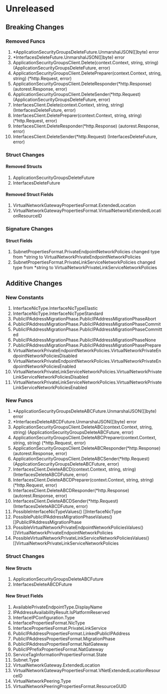 # Unreleased

## Breaking Changes

### Removed Funcs

1. *ApplicationSecurityGroupsDeleteFuture.UnmarshalJSON([]byte) error
1. *InterfacesDeleteFuture.UnmarshalJSON([]byte) error
1. ApplicationSecurityGroupsClient.Delete(context.Context, string, string) (ApplicationSecurityGroupsDeleteFuture, error)
1. ApplicationSecurityGroupsClient.DeletePreparer(context.Context, string, string) (*http.Request, error)
1. ApplicationSecurityGroupsClient.DeleteResponder(*http.Response) (autorest.Response, error)
1. ApplicationSecurityGroupsClient.DeleteSender(*http.Request) (ApplicationSecurityGroupsDeleteFuture, error)
1. InterfacesClient.Delete(context.Context, string, string) (InterfacesDeleteFuture, error)
1. InterfacesClient.DeletePreparer(context.Context, string, string) (*http.Request, error)
1. InterfacesClient.DeleteResponder(*http.Response) (autorest.Response, error)
1. InterfacesClient.DeleteSender(*http.Request) (InterfacesDeleteFuture, error)

### Struct Changes

#### Removed Structs

1. ApplicationSecurityGroupsDeleteFuture
1. InterfacesDeleteFuture

#### Removed Struct Fields

1. VirtualNetworkGatewayPropertiesFormat.ExtendedLocation
1. VirtualNetworkGatewayPropertiesFormat.VirtualNetworkExtendedLocationResourceID

### Signature Changes

#### Struct Fields

1. SubnetPropertiesFormat.PrivateEndpointNetworkPolicies changed type from *string to VirtualNetworkPrivateEndpointNetworkPolicies
1. SubnetPropertiesFormat.PrivateLinkServiceNetworkPolicies changed type from *string to VirtualNetworkPrivateLinkServiceNetworkPolicies

## Additive Changes

### New Constants

1. InterfaceNicType.InterfaceNicTypeElastic
1. InterfaceNicType.InterfaceNicTypeStandard
1. PublicIPAddressMigrationPhase.PublicIPAddressMigrationPhaseAbort
1. PublicIPAddressMigrationPhase.PublicIPAddressMigrationPhaseCommit
1. PublicIPAddressMigrationPhase.PublicIPAddressMigrationPhaseCommitted
1. PublicIPAddressMigrationPhase.PublicIPAddressMigrationPhaseNone
1. PublicIPAddressMigrationPhase.PublicIPAddressMigrationPhasePrepare
1. VirtualNetworkPrivateEndpointNetworkPolicies.VirtualNetworkPrivateEndpointNetworkPoliciesDisabled
1. VirtualNetworkPrivateEndpointNetworkPolicies.VirtualNetworkPrivateEndpointNetworkPoliciesEnabled
1. VirtualNetworkPrivateLinkServiceNetworkPolicies.VirtualNetworkPrivateLinkServiceNetworkPoliciesDisabled
1. VirtualNetworkPrivateLinkServiceNetworkPolicies.VirtualNetworkPrivateLinkServiceNetworkPoliciesEnabled

### New Funcs

1. *ApplicationSecurityGroupsDeleteABCFuture.UnmarshalJSON([]byte) error
1. *InterfacesDeleteABCDFuture.UnmarshalJSON([]byte) error
1. ApplicationSecurityGroupsClient.DeleteABC(context.Context, string, string) (ApplicationSecurityGroupsDeleteABCFuture, error)
1. ApplicationSecurityGroupsClient.DeleteABCPreparer(context.Context, string, string) (*http.Request, error)
1. ApplicationSecurityGroupsClient.DeleteABCResponder(*http.Response) (autorest.Response, error)
1. ApplicationSecurityGroupsClient.DeleteABCSender(*http.Request) (ApplicationSecurityGroupsDeleteABCFuture, error)
1. InterfacesClient.DeleteABCD(context.Context, string, string) (InterfacesDeleteABCDFuture, error)
1. InterfacesClient.DeleteABCDPreparer(context.Context, string, string) (*http.Request, error)
1. InterfacesClient.DeleteABCDResponder(*http.Response) (autorest.Response, error)
1. InterfacesClient.DeleteABCDSender(*http.Request) (InterfacesDeleteABCDFuture, error)
1. PossibleInterfaceNicTypeValues() []InterfaceNicType
1. PossiblePublicIPAddressMigrationPhaseValues() []PublicIPAddressMigrationPhase
1. PossibleVirtualNetworkPrivateEndpointNetworkPoliciesValues() []VirtualNetworkPrivateEndpointNetworkPolicies
1. PossibleVirtualNetworkPrivateLinkServiceNetworkPoliciesValues() []VirtualNetworkPrivateLinkServiceNetworkPolicies

### Struct Changes

#### New Structs

1. ApplicationSecurityGroupsDeleteABCFuture
1. InterfacesDeleteABCDFuture

#### New Struct Fields

1. AvailablePrivateEndpointType.DisplayName
1. IPAddressAvailabilityResult.IsPlatformReserved
1. InterfaceIPConfiguration.Type
1. InterfacePropertiesFormat.NicType
1. InterfacePropertiesFormat.PrivateLinkService
1. PublicIPAddressPropertiesFormat.LinkedPublicIPAddress
1. PublicIPAddressPropertiesFormat.MigrationPhase
1. PublicIPAddressPropertiesFormat.NatGateway
1. PublicIPPrefixPropertiesFormat.NatGateway
1. ServiceTagInformationPropertiesFormat.State
1. Subnet.Type
1. VirtualNetworkGateway.ExtendedLocation
1. VirtualNetworkGatewayPropertiesFormat.VNetExtendedLocationResourceID
1. VirtualNetworkPeering.Type
1. VirtualNetworkPeeringPropertiesFormat.ResourceGUID
